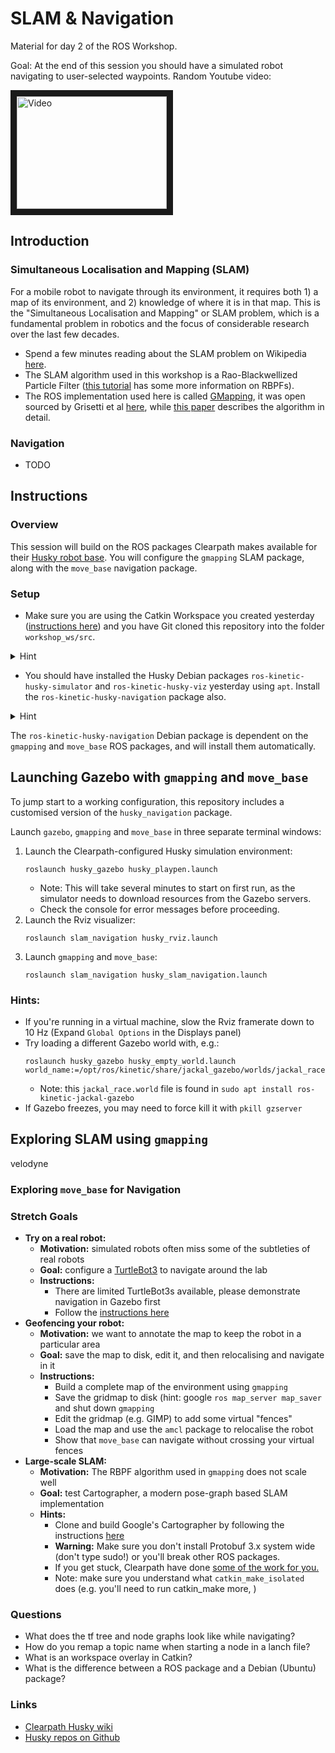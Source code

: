 SLAM & Navigation
==================
Material for day 2 of the ROS Workshop.  

Goal: At the end of this session you should have a simulated robot navigating to user-selected waypoints. Random Youtube video:

<a href="http://www.youtube.com/watch?feature=player_embedded&v=WmGVRX2r8WY
" target="_blank"><img src="http://img.youtube.com/vi/WmGVRX2r8WY/0.jpg" 
alt="Video" width="240" height="180" border="10" /></a>


Introduction
-------------

### Simultaneous Localisation and Mapping (SLAM)
For a mobile robot to navigate through its environment, it requires both 1) a map of its environment, and 2) knowledge of where it is in that map. This is the "Simultaneous Localisation and Mapping" or SLAM problem, which is a fundamental problem in robotics and the focus of considerable research over the last few decades.
* Spend a few minutes reading about the SLAM problem on Wikipedia [here](https://en.wikipedia.org/wiki/Simultaneous_localization_and_mapping).  
* The SLAM algorithm used in this workshop is a Rao-Blackwellized Particle Filter ([this tutorial](http://www2.informatik.uni-freiburg.de/~stachnis/pdf/rbpf-slam-tutorial-2007.pdf) has some more information on RBPFs).  
* The ROS implementation used here is called [GMapping](http://wiki.ros.org/gmapping), it was open sourced by Grisetti et al [here](https://openslam-org.github.io/gmapping.html), while [this paper](http://www2.informatik.uni-freiburg.de/~stachnis/pdf/grisetti07tro.pdf) describes the algorithm in detail.

### Navigation
* TODO

Instructions
----------------

### Overview

This session will build on the ROS packages Clearpath makes available for their [Husky robot base](http://wiki.ros.org/Robots/Husky).  You will configure the `gmapping` SLAM package, along with the `move_base` navigation package. 

### Setup

* Make sure you are using the Catkin Workspace you created yesterday ([instructions here](https://github.com/ros-workshop/course)) and you have Git cloned this repository into the folder `workshop_ws/src`.

<details><summary>Hint</summary>

Either: 
```
cd ~/workshop_ws/src
git clone https://github.com/ros-workshop/slam-navigation.git
```
Or if you are using SSH keys:
```
cd ~/workshop_ws/src
git clone git@github.com:ros-workshop/slam-navigation.git
```

</details>

* You should have installed the Husky Debian packages `ros-kinetic-husky-simulator` and `ros-kinetic-husky-viz` yesterday using `apt`. Install the `ros-kinetic-husky-navigation` package also.

<details><summary>Hint</summary>

```
sudo apt install ros-kinetic-husky-simulator ros-kinetic-husky-viz ros-kinetic-husky-navigation
```

</details>

The `ros-kinetic-husky-navigation` Debian package is dependent on the `gmapping` and `move_base` ROS packages, and will install them automatically. 

## Launching Gazebo with `gmapping` and `move_base`

To jump start to a working configuration, this repository includes a customised version of the `husky_navigation` package. 

Launch `gazebo`, `gmapping` and `move_base` in three separate terminal windows:
1. Launch the Clearpath-configured Husky simulation environment:
    ```
    roslaunch husky_gazebo husky_playpen.launch
    ```
    * Note: This will take several minutes to start on first run, as the simulator needs to download resources from the Gazebo servers.
    * Check the console for error messages before proceeding.  
1. Launch the Rviz visualizer:
    ```
    roslaunch slam_navigation husky_rviz.launch
    ```
1. Launch `gmapping` and `move_base`:
    ```
    roslaunch slam_navigation husky_slam_navigation.launch
    ```

### Hints:
* If you're running in a virtual machine, slow the Rviz framerate down to 10 Hz (Expand `Global Options` in the Displays panel)
* Try loading a different Gazebo world with, e.g.: 
     ```
     roslaunch husky_gazebo husky_empty_world.launch world_name:=/opt/ros/kinetic/share/jackal_gazebo/worlds/jackal_race.world
     ```
  * Note: this `jackal_race.world` file is found in `sudo apt install ros-kinetic-jackal-gazebo`
* If Gazebo freezes, you may need to force kill it with `pkill gzserver`

## Exploring SLAM using `gmapping` 









velodyne



 

### Exploring `move_base` for Navigation


### Stretch Goals
* **Try on a real robot:** 
  * **Motivation:** simulated robots often miss some of the subtleties of real robots   
  * **Goal:** configure a [TurtleBot3](http://emanual.robotis.com/docs/en/platform/turtlebot3/overview/) to navigate around the lab
  * **Instructions:**
    * There are limited TurtleBot3s available, please demonstrate navigation in Gazebo first
    * Follow the [instructions here](http://emanual.robotis.com/docs/en/platform/turtlebot3/navigation)
* **Geofencing your robot:** 
  * **Motivation:** we want to annotate the map to keep the robot in a particular area 
  * **Goal:** save the map to disk, edit it, and then relocalising and navigate in it
  * **Instructions:**
    * Build a complete map of the environment using `gmapping`
    * Save the gridmap to disk (hint: google `ros map_server map_saver` and shut down `gmapping`
    * Edit the gridmap (e.g. GIMP) to add some virtual "fences" 
    * Load the map and use the `amcl` package to relocalise the robot
    * Show that `move_base` can navigate without crossing your virtual fences 
* **Large-scale SLAM:** 
  * **Motivation:** The RBPF algorithm used in ```gmapping``` does not scale well
  * **Goal:** test Cartographer, a modern pose-graph based SLAM implementation 
  * **Hints:**
    * Clone and build Google's Cartographer by following the instructions [here](https://google-cartographer-ros.readthedocs.io/en/latest/)
    * **Warning:** Make sure you don't install Protobuf 3.x system wide (don't type sudo!) or you'll break other ROS packages. 
    * If you get stuck, Clearpath have done [some of the work for you.](https://github.com/husky/husky_cartographer_navigation/blob/master/husky_cartographer_install.sh)
    * Note: make sure you understand what `catkin_make_isolated` does (e.g. you'll need to run catkin_make more, )

### Questions
* What does the tf tree and node graphs look like while navigating?
* How do you remap a topic name when starting a node in a lanch file?
* What is an workspace overlay in Catkin? 
* What is the difference between a ROS package and a Debian (Ubuntu) package?

### Links
* [Clearpath Husky wiki](http://wiki.ros.org/Robots/Husky) 
* [Husky repos on Github](https://github.com/husky/husky)

